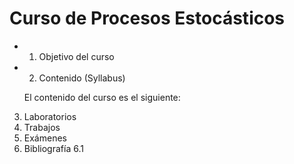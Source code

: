 # Curso de Procesos Estocásticos
* 1. Objetivo del curso
* 2. Contenido (Syllabus)
  
  El contenido del curso es el siguiente:

3. Laboratorios
4. Trabajos
5. Exámenes
6. Bibliografía
   6.1 



